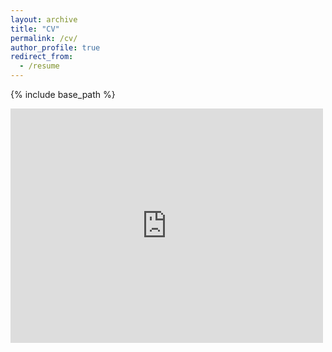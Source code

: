 ```yaml
---
layout: archive
title: "CV"
permalink: /cv/
author_profile: true
redirect_from:
  - /resume
---
```


{% include base_path %}

<embed src="https://krishnangosakan.github.io/KrishnanGosakan/files/resume.pdf" width="500" height="375" type="application/pdf">
